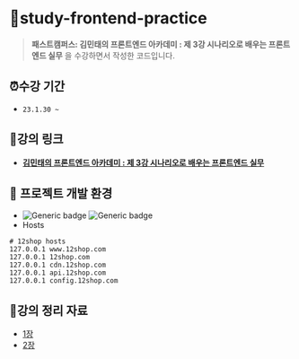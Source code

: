 # 📂study-frontend-practice

> **패스트캠퍼스: 김민태의 프론트엔드 아카데미 : 제 3강 시나리오로 배우는 프론트엔드 실무** 을 수강하면서 작성한 코드입니다.

## ⏰수강 기간

- `23.1.30 ~ `

## 🔗강의 링크

- **[김민태의 프론트엔드 아카데미 : 제 3강 시나리오로 배우는 프론트엔드 실무](https://fastcampus.co.kr/dev_academy_kmt3)**

## 📌 프로젝트 개발 환경

- ![Generic badge](https://img.shields.io/badge/nodejs-v16.16.0-blue.svg) ![Generic badge](https://img.shields.io/badge/npm-v8.14.0-blue.svg)
- Hosts

```shell
# 12shop hosts
127.0.0.1 www.12shop.com
127.0.0.1 12shop.com
127.0.0.1 cdn.12shop.com
127.0.0.1 api.12shop.com
127.0.0.1 config.12shop.com
```

## 📝강의 정리 자료

- [1장](docs/Chapter1.md)
- [2장](docs/Chapter2.md)